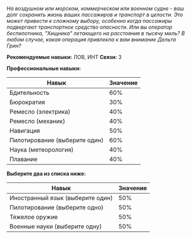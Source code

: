 *На воздушном или морском, коммерческом или военном судне - ваш долг сохранить жизнь ваших пассажиров и транспорт в целости. Это может привести к сложному выбору, особенно когда пассажиры подвергают транспортное средство опасности. Или вы оператор беспилотника, "Хищника" летающего на расстояния в тысячу миль? В любом случае, какая операция привлекла к вам внимание Дельта Грин?*

**Рекомендуемые навыки:** ЛОВ, ИНТ
**Связи:** 3

**Профессиональные навыки:**

| Навык                         | Значение |
| ----------------------------- | -------- |
| Бдительность                  | 60%      |
| Бюрократия                    | 30%      |
| Ремесло (электрика)           | 40%      |
| Ремесло (механик)             | 40%      |
| Навигация                     | 50%      |
| Пилотирование (выберите один) | 60%      |
| Наука (метеорология)          | 40%      |
| Плавание                      | 40%      |

**Выберите два из списка ниже:**

| Навык                            | Значение |
| -------------------------------- | -------- |
| Иностранный язык (выберите один) | 50%      |
| Пилотирование (выберите одно)    | 50%      |
| Тяжелое оружие                   | 50%      |
| Военные науки (выберите одну)    | 50%      |
